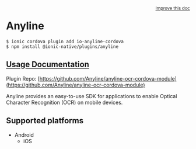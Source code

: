 <a style="float:right;font-size:12px;" href="http://github.com/danielsogl/awesome-cordova-plugins/edit/master/src/@awesome-cordova-plugins/plugins/anyline/index.ts#L9">
  Improve this doc
</a>

# Anyline

```
$ ionic cordova plugin add io-anyline-cordova
$ npm install @ionic-native/plugins/anyline
```

## [Usage Documentation](https://ionicframework.com/docs/native/anyline/)

Plugin Repo: [https://github.com/Anyline/anyline-ocr-cordova-module](https://github.com/Anyline/anyline-ocr-cordova-module)

Anyline provides an easy-to-use SDK for applications to enable Optical Character Recognition (OCR) on mobile devices.

## Supported platforms

- Android
  - iOS

